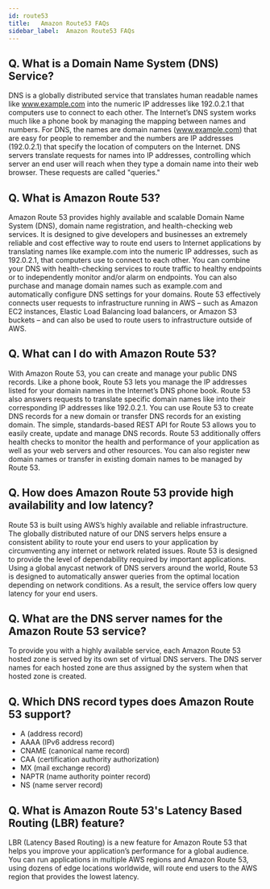 ```yaml
---
id: route53
title:   Amazon Route53 FAQs
sidebar_label:  Amazon Route53 FAQs
---
```


## Q. What is a Domain Name System (DNS) Service?

DNS is a globally distributed service that translates human readable names like www.example.com into the numeric IP addresses like 192.0.2.1 that computers use to connect to each other. The Internet’s DNS system works much like a phone book by managing the mapping between names and numbers. For DNS, the names are domain names (www.example.com) that are easy for people to remember and the numbers are IP addresses (192.0.2.1) that specify the location of computers on the Internet. DNS servers translate requests for names into IP addresses, controlling which server an end user will reach when they type a domain name into their web browser. These requests are called "queries."

## Q. What is Amazon Route 53?

Amazon Route 53 provides highly available and scalable Domain Name System (DNS), domain name registration, and health-checking web services. It is designed to give developers and businesses an extremely reliable and cost effective way to route end users to Internet applications by translating names like example.com into the numeric IP addresses, such as 192.0.2.1, that computers use to connect to each other. You can combine your DNS with health-checking services to route traffic to healthy endpoints or to independently monitor and/or alarm on endpoints. You can also purchase and manage domain names such as example.com and automatically configure DNS settings for your domains. Route 53 effectively connects user requests to infrastructure running in AWS – such as Amazon EC2 instances, Elastic Load Balancing load balancers, or Amazon S3 buckets – and can also be used to route users to infrastructure outside of AWS.

## Q. What can I do with Amazon Route 53?

With Amazon Route 53, you can create and manage your public DNS records. Like a phone book, Route 53 lets you manage the IP addresses listed for your domain names in the Internet’s DNS phone book. Route 53 also answers requests to translate specific domain names like into their corresponding IP addresses like 192.0.2.1. You can use Route 53 to create DNS records for a new domain or transfer DNS records for an existing domain. The simple, standards-based REST API for Route 53 allows you to easily create, update and manage DNS records. Route 53 additionally offers health checks to monitor the health and performance of your application as well as your web servers and other resources. You can also register new domain names or transfer in existing domain names to be managed by Route 53.

## Q. How does Amazon Route 53 provide high availability and low latency?

Route 53 is built using AWS’s highly available and reliable infrastructure. The globally distributed nature of our DNS servers helps ensure a consistent ability to route your end users to your application by circumventing any internet or network related issues. Route 53 is designed to provide the level of dependability required by important applications. Using a global anycast network of DNS servers around the world, Route 53 is designed to automatically answer queries from the optimal location depending on network conditions. As a result, the service offers low query latency for your end users.

## Q. What are the DNS server names for the Amazon Route 53 service?

To provide you with a highly available service, each Amazon Route 53 hosted zone is served by its own set of virtual DNS servers. The DNS server names for each hosted zone are thus assigned by the system when that hosted zone is created.

## Q. Which DNS record types does Amazon Route 53 support?

* A (address record)
* AAAA (IPv6 address record)
* CNAME (canonical name record)
* CAA (certification authority authorization)
* MX (mail exchange record)
* NAPTR (name authority pointer record)
* NS (name server record)

## Q. What is Amazon Route 53's Latency Based Routing (LBR) feature?

LBR (Latency Based Routing) is a new feature for Amazon Route 53 that helps you improve your application’s performance for a global audience. You can run applications in multiple AWS regions and Amazon Route 53, using dozens of edge locations worldwide, will route end users to the AWS region that provides the lowest latency.



